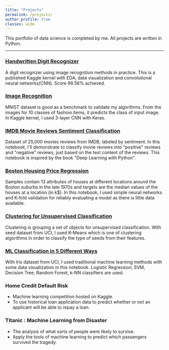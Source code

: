 ```yaml
---
title: "Projects"
permalink: /projects/
author_profile: true
classes: wide
---
```


This portfolio of data science is completed by me.
All projects are written in Python.
    
---

### [Handwritten Digit Recognizer](https://www.kaggle.com/rosiejh/digit-recognizer-with-cnn)
A digit recognizer using image recognition methods in practice. This is a published Kaggle kernel with EDA, data visualization and convolutional neural networks(CNN). Score 99.56% achieved.

### [Image Recognition](https://www.kaggle.com/rosiejh/cnn-with-keras-for-fashion-mnist)
MNIST dataset is good as a benchmark to validate my algorithms. From the images for 10 classes of fashion items, it predicts the class of input image. In Kaggle kernel, I used 3-layer CNN with Keras.

### [IMDB Movie Reviews Sentiment Classification](https://github.com/rosiejh/rosiejh.github.io/blob/master/projects/MovieReview.ipynb)
Dataset of 25,000 movies reviews from IMDB, labeled by sentiment. In this notebook, I'll demonstrate to classify movie reviews into "positive" reviews and "negative" reviews, just based on the text content of the reviews. This notebook is inspired by the book "Deep Learning with Python".

### [Boston Housing Price Regression](https://github.com/rosiejh/rosiejh.github.io/blob/master/projects/BostonHousing.ipynb)
Samples contain 13 attributes of houses at different locations around the Boston suburbs in the late 1970s and targets are the median values of the houses at a location (in k$). In this notebook, I used simple neural networks and K-fold validation for reliably evaluating a model as there is little data available.

### [Clustering for Unsupervised Classification](https://www.kaggle.com/rosiejh/clustering-with-k-means)
Clustering is grouping a set of objects for unsupervised classification. With seed dataset from UCI, I used K-Means which is one of clustering algorithms in order to classify the type of seeds from their features.

### [ML Classification in 5 Different Ways](https://github.com/rosiejh/rosiejh.github.io/blob/master/projects/Iris.ipynb)
With Iris dataset from UCI, I used traditional machine learning methods with some data visualization in this notebook. Logistic Regression, SVM, Decision Tree, Random Forest, k-NN classifiers are used.

### Home Credit Default Risk
- Machine learning competition hosted on Kaggle.
- To use historical loan application data to predict whether or not an applicant will be able to repay a loan.

### Titanic : Machine Learning from Disaster
- The analysis of what sorts of people were likely to survive.
- Apply the tools of machine learning to predict which passengers survived the tragedy.
